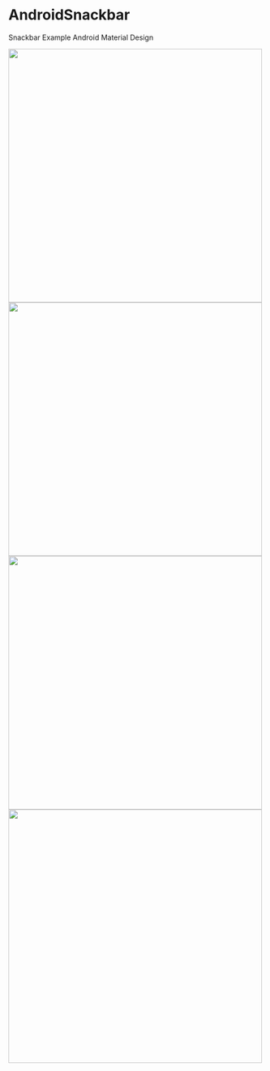 # AndroidSnackbar
Snackbar Example Android Material Design

<img src="https://1.bp.blogspot.com/-j2xUy3k0XlI/VxS0BsUz1lI/AAAAAAAABe4/4stqJh0ypXUBw-m1Xvnn_wEamtD3766XQCLcB/s1600/Screenshot_20160418-170106.png" height="500px">

<img src="https://4.bp.blogspot.com/-iwb2T-Coiio/VxS0SY3d8sI/AAAAAAAABe8/cCLbwOsL9-4-o_kddN20ZV6MLI_7XPPIgCLcB/s1600/Screenshot_20160418-170113.png" height="500px">

<img src="https://4.bp.blogspot.com/-_FitOmK-jgM/VxS0Yvm0XWI/AAAAAAAABfA/fZQEy8bo88sGpKG5vw-EoVsz8AeSKQohwCLcB/s1600/Screenshot_20160418-170125.png" height="500px">

<img src="https://2.bp.blogspot.com/-PhHVMmMQh_0/VxS0gvcjrhI/AAAAAAAABfE/dU5e4SBHjlQ7oWOTmpsFhLxiCAV0HGr7wCLcB/s1600/Screenshot_20160418-170134.png" height="500px">
